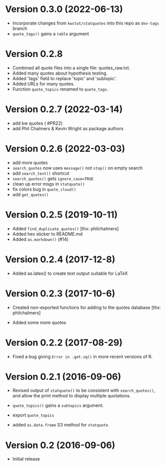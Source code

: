 # Version 0.3.0 (2022-06-13)

- Incorporate changes from `kwstat/statquotes` into this repo as `dev-tags` branch
- `quote_tags()` gains a `table` argument

# Version 0.2.8

- Combined all quote files into a single file: quotes_raw.txt.
- Added many quotes about hypothesis testing.
- Added 'tags' field to replace 'topic' and 'subtopic'.
- Added URLs for many quotes.
- Function `quote_topics` renamed to `quote_tags`.

# Version 0.2.7 (2022-03-14)

- add kw quotes ( #PR22)
- add Phil Chalmers & Kevin Wright as package authors

# Version 0.2.6 (2022-03-03)

- add more quotes
- `search_quotes` now uses `message()` not `stop()` on empty search
- add `search_text()` shortcut
- `search_quotes()` gets `ignore_case=TRUE`
- clean up error msgs in `statquote()`
- fix colors bug in `quote_cloud()`
- add `get_quotes()`

# Version 0.2.5 (2019-10-11)

- Added `find_duplicate_quotes()` [thx: philchalmers]
- Added hex sticker to README.md
- Added `as.markdown()` (#14)

# Version 0.2.4 (2017-12-8)

- Added as.latex() to create text output suitable for LaTeX

# Version 0.2.3 (2017-10-6)

- Created non-exported functions for adding to the quotes database [thx: philchalmers]

- Added some more quotes

# Version 0.2.2 (2017-08-29)

- Fixed a bug giving `Error in .get.sq()` in more recent versions of R.

# Version 0.2.1 (2016-09-06)

- Revised output of `statquote()` to be consistent with `search_quotes()`, and allow the print
  method to display multiple quotations.

- `quote_topics()` gains a `subtopics` argument.

- export `quote_topics`

- added `as.data.frame` S3 method for `statquote`

# Version 0.2 (2016-09-06)

- Initial release
